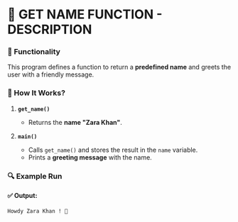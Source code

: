 # **👋 GET NAME FUNCTION - DESCRIPTION**  

### **📌 Functionality**  
This program defines a function to return a **predefined name** and greets the user with a friendly message.  

### **📝 How It Works?**  
1. **`get_name()`**  
   - Returns the **name "Zara Khan"**.  

2. **`main()`**  
   - Calls `get_name()` and stores the result in the `name` variable.  
   - Prints a **greeting message** with the name.  

### **🔍 Example Run**  
#### **✅ Output:**
```
Howdy Zara Khan ! 🤠
```
